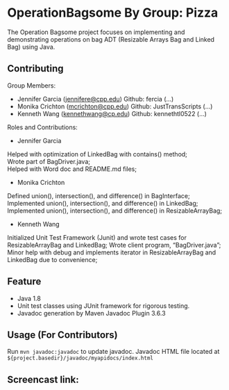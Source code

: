 # OperationBagsome By Group: Pizza
The Operation Bagsome project focuses on implementing and demonstrating operations on bag ADT (Resizable Arrays Bag and Linked Bag) using Java. 

## Contributing
Group Members: 
- Jennifer Garcia (jennifere@cpp.edu) Github: fercia (...)
- Monika Crichton (mcrichton@cpp.edu) Github: JustTransScripts (...)
- Kenneth Wang (kennethwang@cp.edu) Github: kennethtl0522 (...)

Roles and Contributions:

- Jennifer Garcia
  
Helped with optimization of LinkedBag  with contains() method;  
Wrote part of BagDriver.java;  
Helped with Word doc and README.md files;  

- Monika Crichton
  
Defined union(), intersection(), and difference() in BagInterface; 
Implemented union(), intersection(), and difference() in LinkedBag; 
Implemented union(), intersection(), and difference() in ResizableArrayBag; 

- Kenneth Wang
  
Initialized Unit Test Framework (Junit) and wrote test cases for ResizableArrayBag and LinkedBag; 
Wrote client program, “BagDriver.java”; 
Minor help with debug and implements iterator in ResizableArrayBag and LinkedBag due to convenience;

## Feature
- Java 1.8
- Unit test classes using JUnit framework for rigorous testing.
- Javadoc generation by Maven Javadoc Plugin 3.6.3

## Usage (For Contributors)
Run ```mvn javadoc:javadoc``` to update javadoc.
Javadoc HTML file located at ```${project.basedir}/javadoc/myapidocs/index.html```

## Screencast link: 


